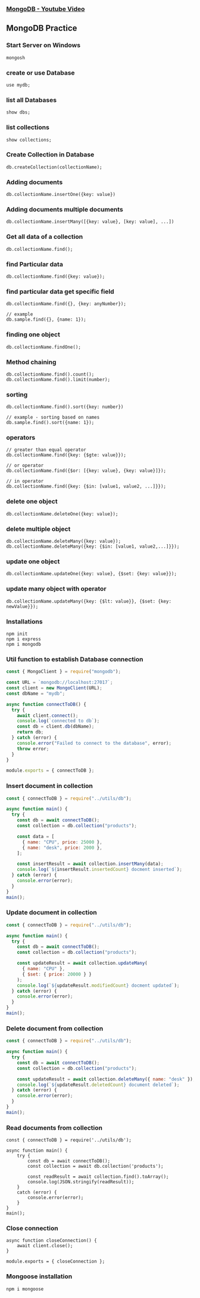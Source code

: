 ### [MongoDB - Youtube Video](https://youtu.be/kjIPNVjaYPI?si=k1fl7Oo5KCwC0os_)

## MongoDB Practice

### Start Server on Windows

```
mongosh
```

### create or use Database

```
use mydb;
```

### list all Databases

```
show dbs;
```

### list collections

```
show collections;
```

### Create Collection in Database

```
db.createCollection(collectionName);
```

### Adding documents

```
db.collectionName.insertOne({key: value})
```

### Adding documents multiple documents

```
db.collectionName.insertMany([{key: value}, [key: value], ...])
```

### Get all data of a collection

```
db.collectionName.find();
```

### find Particular data

```
db.collectionName.find({key: value});
```

### find particular data get specific field

```
db.collectionName.find({}, {key: anyNumber});

// example
db.sample.find({}, {name: 1});
```

### finding one object

```
db.collectionName.findOne();
```

### Method chaining

```
db.collectionName.find().count();
db.collectionName.find().limit(number);
```

### sorting

```
db.collectionName.find().sort({key: number})

// example - sorting based on names
db.sample.find().sort({name: 1});
```

### operators

```
// greater than equal operator
db.collectionName.find({key: {$gte: value}});

// or operator
db.collectionName.find({$or: [{key: value}, {key: value}]});

// in operator
db.collectionName.find({key: {$in: [value1, value2, ...]}});
```

### delete one object

```
db.collectionName.deleteOne({key: value});
```

### delete multiple object

```
db.collectionName.deleteMany({key: value});
db.collectionName.deleteMany({key: {$in: [value1, value2,...]}});
```

### update one object

```
db.collectionName.updateOne({key: value}, {$set: {key: value}});
```

### update many object with operator

```
db.collectionName.updateMany({key: {$lt: value}}, {$set: {key: newValue}});
```

### Installations

```
npm init
npm i express
npm i mongodb
```

### Util function to establish Database connection

```js
const { MongoClient } = require("mongodb");

const URL = `mongodb://localhost:27017`;
const client = new MongoClient(URL);
const dbName = "mydb";

async function connectToDB() {
  try {
    await client.connect();
    console.log(`connected to db`);
    const db = client.db(dbName);
    return db;
  } catch (error) {
    console.error("Failed to connect to the database", error);
    throw error;
  }
}

module.exports = { connectToDB };
```

### Insert document in collection

```js
const { connectToDB } = require("../utils/db");

async function main() {
  try {
    const db = await connectToDB();
    const collection = db.collection("products");

    const data = [
      { name: "CPU", price: 25000 },
      { name: "desk", price: 2000 },
    ];

    const insertResult = await collection.insertMany(data);
    console.log(`${insertResult.insertedCount} docment inserted`);
  } catch (error) {
    console.error(error);
  }
}
main();
```

### Update document in collection

```js
const { connectToDB } = require("../utils/db");

async function main() {
  try {
    const db = await connectToDB();
    const collection = db.collection("products");

    const updateResult = await collection.updateMany(
      { name: "CPU" },
      { $set: { price: 20000 } }
    );
    console.log(`${updateResult.modifiedCount} docment updated`);
  } catch (error) {
    console.error(error);
  }
}
main();
```

### Delete document from collection

```js
const { connectToDB } = require("../utils/db");

async function main() {
  try {
    const db = await connectToDB();
    const collection = db.collection("products");

    const updateResult = await collection.deleteMany({ name: "desk" });
    console.log(`${updateResult.deletedCount} document deleted`);
  } catch (error) {
    console.error(error);
  }
}
main();
```

### Read documents from collection

```
const { connectToDB } = require('../utils/db');

async function main() {
    try {
        const db = await connectToDB();
        const collection = await db.collection('products');

        const readResult = await collection.find().toArray();
        console.log(JSON.stringify(readResult));
    }
    catch (error) {
        console.error(error);
    }
}
main();
```

### Close connection

```
async function closeConnection() {
    await client.close();
}

module.exports = { closeConnection };
```

### Mongoose installation

```
npm i mongoose
```
